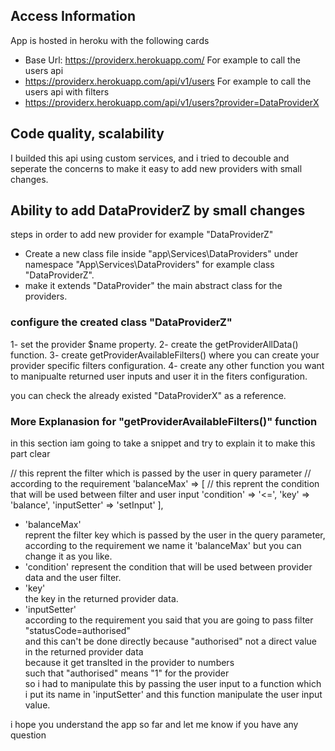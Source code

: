 ## Access Information

App is hosted in heroku with the following cards
- Base Url: https://providerx.herokuapp.com/
For example to call the users api
- https://providerx.herokuapp.com/api/v1/users
For example to call the users api with filters
- https://providerx.herokuapp.com/api/v1/users?provider=DataProviderX

## Code quality, scalability

I builded this api using custom services, and i tried to decouble and seperate the concerns to make it easy to add new providers with small changes.

## Ability to add DataProviderZ by small changes

steps in order to add new provider for example "DataProviderZ"

- Create a new class file inside "app\Services\DataProviders" under namespace "App\Services\DataProviders" for example class "DataProviderZ".
- make it extends "DataProvider" the main abstract class for the providers.

### configure the created class "DataProviderZ"

1- set the provider $name property.
2- create the getProviderAllData() function.
3- create getProviderAvailableFilters() where you can create your provider specific filters configuration.
4- create any other function you want to manipualte returned user inputs and user it in the fiters configuration.

you can check the already existed "DataProviderX" as a reference.

### More Explanasion for "getProviderAvailableFilters()" function

in this section iam going to take a snippet and try to explain it to make this part clear

// this reprent the filter which is passed by the user in query parameter
// according to the requirement 
'balanceMax' => [
    // this reprent the condition that will be used between filter and user input
    'condition' => '<=',
    'key' => 'balance',
    'inputSetter' => 'setInput'
],

- 'balanceMax' <br /> reprent the filter key which is passed by the user in the query parameter, 
according to the requirement we name it 'balanceMax' but you can change it as you like.
- 'condition' represent the condition that will be used between provider data and the user filter.
- 'key' <br /> the key in the returned provider data. 
- 'inputSetter' <br /> according to the requirement you said that you are going to pass filter "statusCode=authorised" <br /> and this can't be done directly because "authorised" not a direct value in the returned provider data <br /> because it get translted in the provider to numbers <br /> such that "authorised" means "1" for the provider <br /> so i had to manipulate this by passing the user input to a function which i put its name in 'inputSetter' and this function manipulate the user input value.

i hope you understand the app so far and let me know if you have any question